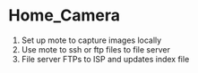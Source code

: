 # Home_Camera

1. Set up mote to capture images locally
2. Use mote to ssh or ftp files to file server
3. File server FTPs to ISP and updates index file

